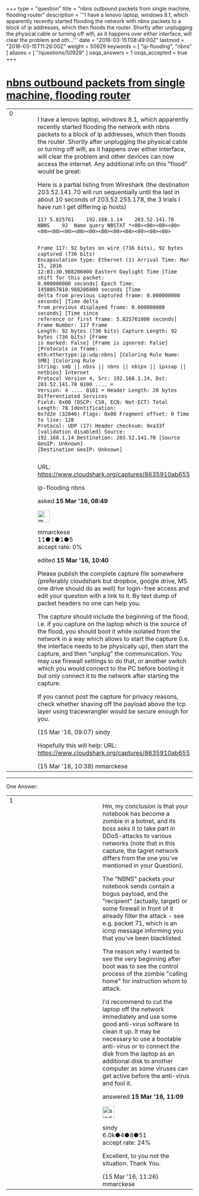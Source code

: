 +++
type = "question"
title = "nbns outbound packets from single machine, flooding router"
description = '''I have a lenovo laptop, windows 8.1, which apparently recently started flooding the network with nbns packets to a block of ip addresses, which then floods the router. Shortly after unplugging the physical cable or turning off wifi, as it happens over either interface, will clear the problem and oth...'''
date = "2016-03-15T08:49:00Z"
lastmod = "2016-03-15T11:26:00Z"
weight = 50929
keywords = [ "ip-flooding", "nbns" ]
aliases = [ "/questions/50929" ]
osqa_answers = 1
osqa_accepted = true
+++

<div class="headNormal">

# [nbns outbound packets from single machine, flooding router](/questions/50929/nbns-outbound-packets-from-single-machine-flooding-router)

</div>

<div id="main-body">

<div id="askform">

<table id="question-table" style="width:100%;"><colgroup><col style="width: 50%" /><col style="width: 50%" /></colgroup><tbody><tr class="odd"><td style="width: 30px; vertical-align: top"><div class="vote-buttons"><span id="post-50929-upvote" class="ajax-command post-vote up" rel="nofollow" title="I like this post (click again to cancel)"> </span><div id="post-50929-score" class="post-score" title="current number of votes">0</div><span id="post-50929-downvote" class="ajax-command post-vote down" rel="nofollow" title="I dont like this post (click again to cancel)"> </span> <span id="favorite-mark" class="ajax-command favorite-mark" rel="nofollow" title="mark/unmark this question as favorite (click again to cancel)"> </span><div id="favorite-count" class="favorite-count"></div></div></td><td><div id="item-right"><div class="question-body"><p>I have a lenovo laptop, windows 8.1, which apparently recently started flooding the network with nbns packets to a block of ip addresses, which then floods the router. Shortly after unplugging the physical cable or turning off wifi, as it happens over either interface, will clear the problem and other devices can now access the internet. Any additional info on this "flood" would be great:</p><p>Here is a partial listing from Wireshark (the destination 203.52.141.70 will run sequentially until the last in about 10 seconds of 203.52.255.178, the 3 trials I have run I get differing ip hosts)</p><pre><code>117 5.825761    192.168.1.14    203.52.141.70   NBNS    92  Name query NBSTAT *&lt;00&gt;&lt;00&gt;&lt;00&gt;&lt;00&gt;&lt;00&gt;&lt;00&gt;&lt;00&gt;&lt;00&gt;&lt;00&gt;&lt;00&gt;&lt;00&gt;&lt;00&gt;&lt;00&gt;&lt;00&gt;&lt;00&gt;

Frame 117: 92 bytes on wire (736 bits), 92 bytes captured (736 bits)
    Encapsulation type: Ethernet (1)
    Arrival Time: Mar 15, 2016 12:03:30.988206000 Eastern Daylight Time
    [Time shift for this packet: 0.000000000 seconds]
    Epoch Time: 1458057810.988206000 seconds
    [Time delta from previous captured frame: 0.000000000 seconds]
    [Time delta from previous displayed frame: 0.000000000 seconds]
    [Time since reference or first frame: 5.825761000 seconds]
    Frame Number: 117
    Frame Length: 92 bytes (736 bits)
    Capture Length: 92 bytes (736 bits)
    [Frame is marked: False]
    [Frame is ignored: False]
    [Protocols in frame: eth:ethertype:ip:udp:nbns]
    [Coloring Rule Name: SMB]
    [Coloring Rule String: smb || nbss || nbns || nbipx || ipxsap || netbios]
Internet Protocol Version 4, Src: 192.168.1.14, Dst: 203.52.141.70
    0100 .... = Version: 4
    .... 0101 = Header Length: 20 bytes
    Differentiated Services Field: 0x00 (DSCP: CS0, ECN: Not-ECT)
    Total Length: 78
    Identification: 0x7d2e (32046)
    Flags: 0x00
    Fragment offset: 0
    Time to live: 128
    Protocol: UDP (17)
    Header checksum: 0xa33f [validation disabled]
    Source: 192.168.1.14
    Destination: 203.52.141.70
    [Source GeoIP: Unknown]
    [Destination GeoIP: Unknown]</code></pre><p>URL: <a href="https://www.cloudshark.org/captures/8635910ab655">https://www.cloudshark.org/captures/8635910ab655</a></p></div><div id="question-tags" class="tags-container tags"><span class="post-tag tag-link-ip-flooding" rel="tag" title="see questions tagged &#39;ip-flooding&#39;">ip-flooding</span> <span class="post-tag tag-link-nbns" rel="tag" title="see questions tagged &#39;nbns&#39;">nbns</span></div><div id="question-controls" class="post-controls"></div><div class="post-update-info-container"><div class="post-update-info post-update-info-user"><p>asked <strong>15 Mar '16, 08:49</strong></p><img src="https://secure.gravatar.com/avatar/38b94595ff95e166847319953c37c3e8?s=32&amp;d=identicon&amp;r=g" class="gravatar" width="32" height="32" alt="mmarckese&#39;s gravatar image" /><p><span>mmarckese</span><br />
<span class="score" title="11 reputation points">11</span><span title="1 badges"><span class="badge1">●</span><span class="badgecount">1</span></span><span title="1 badges"><span class="silver">●</span><span class="badgecount">1</span></span><span title="5 badges"><span class="bronze">●</span><span class="badgecount">5</span></span><br />
<span class="accept_rate" title="Rate of the user&#39;s accepted answers">accept rate:</span> <span title="mmarckese has no accepted answers">0%</span></p></div><div class="post-update-info post-update-info-edited"><p><span> edited <strong>15 Mar '16, 10:40</strong> </span></p></div></div><div id="comments-container-50929" class="comments-container"><span id="50930"></span><div id="comment-50930" class="comment"><div id="post-50930-score" class="comment-score"></div><div class="comment-text"><p>Please publish the complete capture file somewhere (preferably cloudshark but dropbox, google drive, MS one drive should do as well) for login-free access and edit your question with a link to it. By text dump of packet headers no one can help you.</p><p>The capture should include the beginning of the flood, i.e. if you capture on the laptop which is the source of the flood, you should boot it while isolated from the network in a way which allows to start the capture (i.e. the interface needs to be physically up), then start the capture, and then "unplug" the communication. You may use firewall settings to do that, or another switch which you would connect to the PC before booting it but only connect it to the network after starting the capture.</p><p>If you cannot post the capture for privacy reasons, check whether shaving off the payload above the tcp layer using tracewrangler would be secure enough for you.</p></div><div id="comment-50930-info" class="comment-info"><span class="comment-age">(15 Mar '16, 09:07)</span> <span class="comment-user userinfo">sindy</span></div></div><span id="50934"></span><div id="comment-50934" class="comment"><div id="post-50934-score" class="comment-score"></div><div class="comment-text"><p>Hopefully this will help: URL: <a href="https://www.cloudshark.org/captures/8635910ab655">https://www.cloudshark.org/captures/8635910ab655</a></p></div><div id="comment-50934-info" class="comment-info"><span class="comment-age">(15 Mar '16, 10:38)</span> <span class="comment-user userinfo">mmarckese</span></div></div></div><div id="comment-tools-50929" class="comment-tools"></div><div class="clear"></div><div id="comment-50929-form-container" class="comment-form-container"></div><div class="clear"></div></div></td></tr></tbody></table>

------------------------------------------------------------------------

<div class="tabBar">

<span id="sort-top"></span>

<div class="headQuestions">

One Answer:

</div>

</div>

<span id="50935"></span>

<div id="answer-container-50935" class="answer accepted-answer">

<table style="width:100%;"><colgroup><col style="width: 50%" /><col style="width: 50%" /></colgroup><tbody><tr class="odd"><td style="width: 30px; vertical-align: top"><div class="vote-buttons"><span id="post-50935-upvote" class="ajax-command post-vote up" rel="nofollow" title="I like this post (click again to cancel)"> </span><div id="post-50935-score" class="post-score" title="current number of votes">1</div><span id="post-50935-downvote" class="ajax-command post-vote down" rel="nofollow" title="I dont like this post (click again to cancel)"> </span> <span class="accept-answer on" rel="nofollow" title="mmarckese has selected this answer as the correct answer"> </span></div></td><td><div class="item-right"><div class="answer-body"><p>Hm, my conclusion is that your notebook has become a zombie in a botnet, and its boss asks it to take part in DDoS-attacks to various networks (note that in this capture, the tagret network differs from the one you've mentioned in your Question).</p><p>The "NBNS" packets your notebook sends contain a bogus payload, and the "recipient" (actually, target) or some firewall in front of it already filter the attack - see e.g. packet 71, which is an icmp message informing you that you've been blacklisted.</p><p>The reason why I wanted to see the very beginning after boot was to see the control process of the zombie "calling home" for instruction whom to attack.</p><p>I'd recommend to cut the laptop off the network immediately and use some good anti-virus software to clean it up. It may be necessary to use a bootable anti-virus or to connect the disk from the laptop as an additional disk to another computer as some viruses can get active before the anti-virus and fool it.</p></div><div class="answer-controls post-controls"></div><div class="post-update-info-container"><div class="post-update-info post-update-info-user"><p>answered <strong>15 Mar '16, 11:09</strong></p><img src="https://secure.gravatar.com/avatar/00fc6e2633725bd871ff636f0175eabc?s=32&amp;d=identicon&amp;r=g" class="gravatar" width="32" height="32" alt="sindy&#39;s gravatar image" /><p><span>sindy</span><br />
<span class="score" title="6049 reputation points"><span>6.0k</span></span><span title="4 badges"><span class="badge1">●</span><span class="badgecount">4</span></span><span title="8 badges"><span class="silver">●</span><span class="badgecount">8</span></span><span title="51 badges"><span class="bronze">●</span><span class="badgecount">51</span></span><br />
<span class="accept_rate" title="Rate of the user&#39;s accepted answers">accept rate:</span> <span title="sindy has 110 accepted answers">24%</span></p></div></div><div id="comments-container-50935" class="comments-container"><span id="50938"></span><div id="comment-50938" class="comment"><div id="post-50938-score" class="comment-score"></div><div class="comment-text"><p>Excellent, to you not the situation. Thank You.</p></div><div id="comment-50938-info" class="comment-info"><span class="comment-age">(15 Mar '16, 11:26)</span> <span class="comment-user userinfo">mmarckese</span></div></div></div><div id="comment-tools-50935" class="comment-tools"></div><div class="clear"></div><div id="comment-50935-form-container" class="comment-form-container"></div><div class="clear"></div></div></td></tr></tbody></table>

</div>

<div class="paginator-container-left">

</div>

</div>

</div>

